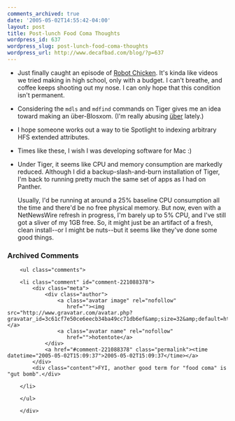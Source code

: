 ```yaml
---
comments_archived: true
date: '2005-05-02T14:55:42-04:00'
layout: post
title: Post-lunch Food Coma Thoughts
wordpress_id: 637
wordpress_slug: post-lunch-food-coma-thoughts
wordpress_url: http://www.decafbad.com/blog/?p=637
---
```

* Just finally caught an episode of [Robot Chicken][rc].  It's kinda like videos we tried making in high school, only with a budget.  I can't breathe, and coffee keeps shooting out my nose.  I can only hope that this condition isn't permanent.

[rc]: http://www.adultswim.com/shows/robotchicken/

* Considering the `mdls` and `mdfind` commands on Tiger gives me an idea toward making an über-Blosxom.  (I'm really abusing [über][ub] lately.)

[ub]: http://en.wikipedia.org/wiki/Uber

* I hope someone works out a way to tie Spotlight to indexing arbitrary HFS extended attributes.

* Times like these, I wish I was developing software for Mac :)

* Under Tiger, it seems like CPU and memory consumption are markedly reduced.  Although I did a backup-slash-and-burn installation of Tiger, I'm back to running pretty much the same set of apps as I had on Panther.  

  Usually, I'd be running at around a 25% baseline CPU consumption all the time and there'd be no free physical memory.  But now, even with a NetNewsWire refresh in progress, I'm barely up to 5% CPU, and I've still got a sliver of my 1GB free.  So, it might just be an artifact of a fresh, clean install--or I might be nuts--but it seems like they've done some good things.

<div id="comments" class="comments archived-comments">
            <h3>Archived Comments</h3>
            
        <ul class="comments">
            
        <li class="comment" id="comment-221088378">
            <div class="meta">
                <div class="author">
                    <a class="avatar image" rel="nofollow" 
                       href=""><img src="http://www.gravatar.com/avatar.php?gravatar_id=3c61cf7e50ce6eecb34ba49cc71db6ef&amp;size=32&amp;default=http://mediacdn.disqus.com/1320279820/images/noavatar32.png"/></a>
                    <a class="avatar name" rel="nofollow" 
                       href="">hotentote</a>
                </div>
                <a href="#comment-221088378" class="permalink"><time datetime="2005-05-02T15:09:37">2005-05-02T15:09:37</time></a>
            </div>
            <div class="content">FYI, another good term for "food coma" is "gut bomb".</div>
            
        </li>
    
        </ul>
    
        </div>
    